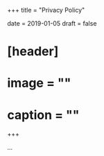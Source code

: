 +++
title = "Privacy Policy"

date = 2019-01-05
draft = false

# [header]
# image = ""
# caption = ""
+++

...

